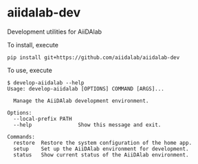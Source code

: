 # aiidalab-dev
Development utilities for AiiDAlab

To install, execute
```console
pip install git+https://github.com/aiidalab/aiidalab-dev 
```
To use, execute
```console
$ develop-aiidalab --help
Usage: develop-aiidalab [OPTIONS] COMMAND [ARGS]...

  Manage the AiiDAlab development environment.

Options:
  --local-prefix PATH
  --help               Show this message and exit.

Commands:
  restore  Restore the system configuration of the home app.
  setup    Set up the AiiDAlab environment for development.
  status   Show current status of the AiiDAlab environment.
```
